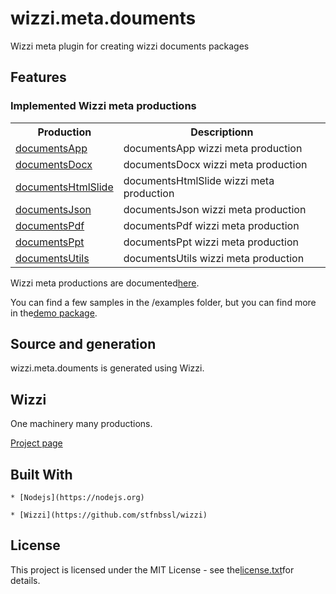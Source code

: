 # wizzi.meta.douments

Wizzi meta plugin for creating wizzi documents packages


## Features
### Implemented Wizzi meta productions

<table>
<tr>
<th>Production<th>Descriptionn</tr>
<tr>
<td>
<a href https://github.com//wizzi.meta.douments/tree/master/.wizzi/ittf/lib/wizzi/productions/documentsApp.wfproduction.ittf>documentsApp</a><td>documentsApp wizzi meta production</td>
</tr>
<tr>
<td>
<a href https://github.com//wizzi.meta.douments/tree/master/.wizzi/ittf/lib/wizzi/productions/documentsDocx.wfproduction.ittf>documentsDocx</a><td>documentsDocx wizzi meta production</td>
</tr>
<tr>
<td>
<a href https://github.com//wizzi.meta.douments/tree/master/.wizzi/ittf/lib/wizzi/productions/documentsHtmlSlide.wfproduction.ittf>documentsHtmlSlide</a><td>documentsHtmlSlide wizzi meta production</td>
</tr>
<tr>
<td>
<a href https://github.com//wizzi.meta.douments/tree/master/.wizzi/ittf/lib/wizzi/productions/documentsJson.wfproduction.ittf>documentsJson</a><td>documentsJson wizzi meta production</td>
</tr>
<tr>
<td>
<a href https://github.com//wizzi.meta.douments/tree/master/.wizzi/ittf/lib/wizzi/productions/documentsPdf.wfproduction.ittf>documentsPdf</a><td>documentsPdf wizzi meta production</td>
</tr>
<tr>
<td>
<a href https://github.com//wizzi.meta.douments/tree/master/.wizzi/ittf/lib/wizzi/productions/documentsPpt.wfproduction.ittf>documentsPpt</a><td>documentsPpt wizzi meta production</td>
</tr>
<tr>
<td>
<a href https://github.com//wizzi.meta.douments/tree/master/.wizzi/ittf/lib/wizzi/productions/documentsUtils.wfproduction.ittf>documentsUtils</a><td>documentsUtils wizzi meta production</td>
</tr>
</table>



<p>Wizzi meta productions are documented<a href="https://stfnbssl.github.io/wizzi/docs/wizziplugins.html">here</a>.</p>



<p>You can find a few samples in the /examples folder, but you can find more in the<a href="https://github.com/wizzifactory/wizzi/tree/master/packages/wizzi-demo/.wizzi/ittf/examples/advanced/plugins">demo package</a>.</p>

## Source and generation
wizzi.meta.douments is generated using Wizzi.


## Wizzi

One machinery many productions.



<p><a href="https://stfnbssl.github.io/wizzi">Project page</a></p>

## Built With
    * [Nodejs](https://nodejs.org)
    
    * [Wizzi](https://github.com/stfnbssl/wizzi)
    

## License

<p>This project is licensed under the MIT License - see the<a href="license.txt">license.txt</a>for details.</p>

